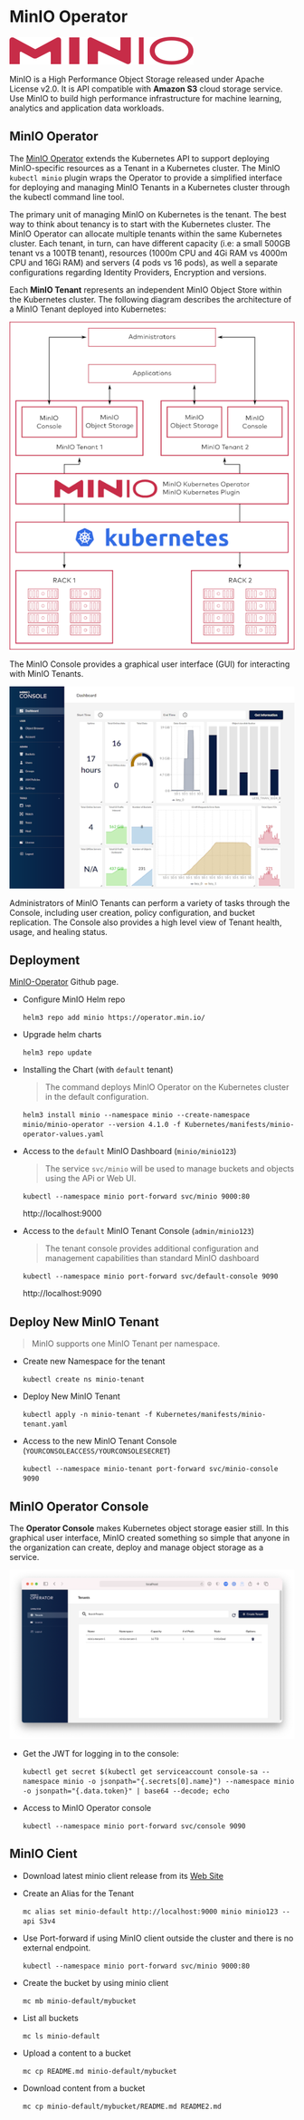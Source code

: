 # MinIO Operator

![Minio](images/minio-logo.svg)

MinIO is a High Performance Object Storage released under Apache License v2.0. It is API compatible with **Amazon S3** cloud storage service. Use MinIO to build high performance infrastructure for machine learning, analytics and application data workloads.

## MinIO Operator

The [MinIO Operator](https://github.com/minio/operator) extends the Kubernetes API to support deploying MinIO-specific resources as a Tenant in a Kubernetes cluster. The MinIO `kubectl minio` plugin wraps the Operator to provide a simplified interface for deploying and managing MinIO Tenants in a Kubernetes cluster through the kubectl command line tool.

The primary unit of managing MinIO on Kubernetes is the tenant. The best way to think about tenancy is to start with the Kubernetes cluster. The MinIO Operator can allocate multiple tenants within the same Kubernetes cluster. Each tenant, in turn, can have different capacity (i.e: a small 500GB tenant vs a 100TB tenant), resources (1000m CPU and 4Gi RAM vs 4000m CPU and 16Gi RAM) and servers (4 pods vs 16 pods), as well a separate configurations regarding Identity Providers, Encryption and versions.

Each **MinIO Tenant** represents an independent MinIO Object Store within the Kubernetes cluster. The following diagram describes the architecture of a MinIO Tenant deployed into Kubernetes:

![Minio](images/minio-architecture.png)

The MinIO Console provides a graphical user interface (GUI) for interacting with MinIO Tenants.

![Minio](images/minio-console-dashboard.png)

Administrators of MinIO Tenants can perform a variety of tasks through the Console, including user creation, policy configuration, and bucket replication. The Console also provides a high level view of Tenant health, usage, and healing status.

## Deployment

[MinIO-Operator](https://github.com/minio/operator/tree/master/helm/minio-operator) Github page.

* Configure MinIO Helm repo

    `helm3 repo add minio https://operator.min.io/`

* Upgrade helm charts

    `helm3 repo update`

* Installing the Chart (with `default` tenant)

    > The command deploys MinIO Operator on the Kubernetes cluster in the default configuration.

    `helm3 install minio --namespace minio --create-namespace minio/minio-operator --version 4.1.0 -f Kubernetes/manifests/minio-operator-values.yaml`

* Access to the `default` MinIO Dashboard (`minio/minio123`)

    > The service `svc/minio` will be used to manage buckets and objects using the APi or Web UI.

    `kubectl --namespace minio port-forward svc/minio 9000:80`

    http://localhost:9000

* Access to the `default` MinIO Tenant Console (`admin/minio123`)

    > The tenant console provides additional configuration and management capabilities than standard MinIO dashboard

    `kubectl --namespace minio port-forward svc/default-console 9090`

    http://localhost:9090

## Deploy New MinIO Tenant

> MinIO supports one MinIO Tenant per namespace.

* Create new Namespace for the tenant

    `kubectl create ns minio-tenant`

* Deploy New MinIO Tenant

    `kubectl apply -n minio-tenant -f Kubernetes/manifests/minio-tenant.yaml`

* Access to the new MinIO Tenant Console (`YOURCONSOLEACCESS/YOURCONSOLESECRET`)

    `kubectl --namespace minio-tenant port-forward svc/minio-console 9090`

## MinIO Operator Console

The **Operator Console** makes Kubernetes object storage easier still. In this graphical user interface, MinIO created something so simple that anyone in the organization can create, deploy and manage object storage as a service.

![Minio](images/minio-operator-console.png)

* Get the JWT for logging in to the console:

    `kubectl get secret $(kubectl get serviceaccount console-sa --namespace minio -o jsonpath="{.secrets[0].name}") --namespace minio -o jsonpath="{.data.token}" | base64 --decode; echo`

* Access to MinIO Operator console

    `kubectl --namespace minio port-forward svc/console 9090`

## MinIO Cient

* Download latest minio client release from its [Web Site](https://min.io/download)

* Create an Alias for the Tenant

    `mc alias set minio-default http://localhost:9000 minio minio123 --api S3v4`

* Use Port-forward if using MinIO client outside the cluster and there is no external endpoint.

    `kubectl --namespace minio port-forward svc/minio 9000:80`

* Create the bucket by using minio client

    `mc mb minio-default/mybucket`

* List all buckets

    `mc ls minio-default`

* Upload a content to a bucket

    `mc cp README.md minio-default/mybucket`

* Download content from a bucket

    `mc cp minio-default/mybucket/README.md README2.md`
